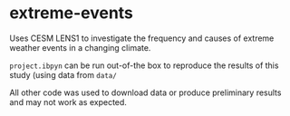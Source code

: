 # extreme-events

Uses CESM LENS1 to investigate the frequency and causes of extreme weather events in a changing climate.

```project.ibpyn``` can be run out-of-the box to reproduce the results of this study (using data from ```data/```

All other code was used to download data or produce preliminary results and may not work as expected.
